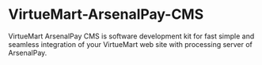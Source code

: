 # VirtueMart-ArsenalPay-CMS
VirtueMart ArsenalPay CMS is software development kit for fast simple and seamless integration of your VirtueMart web site with processing server of ArsenalPay.
